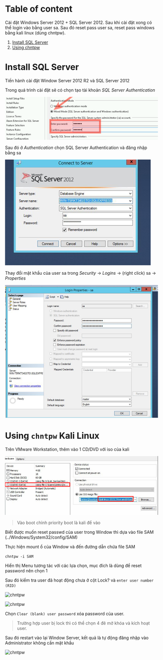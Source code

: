 # Table of content
Cài đặt Windows Server 2012 + SQL Server 2012. Sau khi cài đặt xong có thể login vào bằng user sa. Sau đó reset pass user sa, reset pass windows bằng kali linux (dùng chntpw).


1. [Install SQL Server](#install-sql-server)
2. [Using chntpw](#using-chntpw)

# Install SQL Server

Tiến hành cài đặt Window Server 2012 R2 và SQL Server 2012 

Trong quá trình cài đặt sẽ có chọn tạo tài khoản _SQL Server Authentication_

![SQLServer](/Images/WinServer/choose_sa.png)


Sau đó ở _Authentication_ chọn SQL Server Authentication và đăng nhập bằng sa


![SQLServer](/Images/WinServer/sa.jpg)


Thay đổi mật khẩu của user sa trong _Security_ -> _Logins_ -> (right click) sa -> _Properties_

![SQLServer](/Images/WinServer/changepw_sa.jpg)

# Using ```chntpw``` Kali Linux

Trên VMware Workstation, thêm vào 1 CD/DVD với iso của kali 

![chntpw](/Images/WinServer/kali_boot.png)

> Vào boot chỉnh priority boot là kali để vào

Biết được muốn reset passwd của user trong Window thì dựa vào file SAM (../Windows/System32/config/SAM)

Thực hiện mount ổ của Window và đến đường dẫn chứa file SAM

```chntpw -i SAM```

Hiển thị Menu tương tác với các lựa chọn, mục đích là dùng để reset password nên chọn 1

Sau đó kiểm tra user đã hoạt động chưa ở cột Lock? và ``enter user number (RID)``

![chntpw](/Images/WinServer/chntpw_1.png)

![chntpw](/Images/WinServer/chntpw_user.png)


Chọn ``Clear (blank) user password`` xóa password của user. 
> Trường hợp user bị lock thì có thể chọn 4 đê mở khóa và kích hoạt user.

Sau đó restart vào lại Window Server, kết quả là tự động đăng nhập vào Administrator không cần mật khẩu

![chntpw](/Images/WinServer/chntpw_result.png)


















